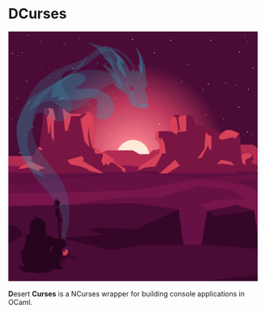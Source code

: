 # DCurses

<img src="https://github.com/LhamaLabs/imagens/blob/master/dcurse.png" width="600">

**D**esert **Curses** is a NCurses wrapper for building console applications in OCaml.


